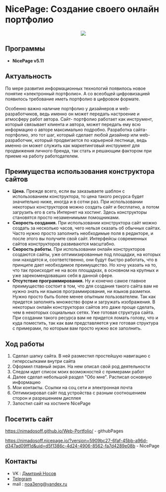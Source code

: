 

# NicePage: Создание своего онлайн портфолио
<p align='center'>
<img src='https://kuyhaa.cc/wp-content/uploads/2022/10/Nicepage-Crack-4.19.3-Keygen-Terbaru-Gratis-Unduh.png'>
  

## Программы
- **NicePage v5.11**

## Актуальность

По мере развития информационных
технологий появилось новое понятие «электронный портфолио». 
А со всеобщей цифровизацией появилось требование иметь портфолио в цифровом формате.
  
Особенно важно наличие портфолио у дизайнеров и web-разработчиков,
ведь именно он может передать настроение и атмосферу работ автора. Сайт-
портфолио работает как инструмент, который связывает клиента и автора,
может передать ему всю информацию о авторе максимально подробно.
Разработка сайта-портфолио, это тот шаг, который сделает любой
дизайнер или web-разработчик, который продвигается по карьерной лестнице,
ведь именно он может служить как маркетинговый инструмент для
продвижения личного бренда, так стать и решающим фактором при приеме на
работу работодателем.
 

## Преимущества использования конструктора сайтов
  
- **Цена.**
  Прежде всего, если вы заказываете шаблон с использованием конструктора, то цена такого ресурса будет значительно ниже, иногда и в сотни раз. При использовании некоторых конструкторов можно создать сайт и бесплатно, а потом загрузить его в сеть Интернет на хостинг. Здесь конструкторы становятся просто незаменимыми помощниками.
- **Скорость создания.**
  При использовании конструктора сайт можно создать за несколько часов, чего нельзя сказать об обычных сайтах. Часто нужно просто заполнить необходимые поля в редакторе, и после этого вы получите свой сайт. Интерфейсы современных сайтов конструкторов развиваются масштабно.
- **Скорость работы.**
  При использовании онлайн конструкторов создаются сайты, уже оптимизированные под площадки, на которых они находятся и, соответственно, они будут быстро работать, что в принципе дает необходимое преимущество. Но хочу указать на то, что так происходит не на всех площадках, в основном на крупных и уже зарекомендовавших себя в данной сфере.
- **Отсутствие программирования.**
  Ну и конечно самое главное преимущество состоит в том, что для создания такого сайта вам не нужно знать ни языков программирования, ни языков разметки. Нужно просто быть более менее опытным пользователем. Так как придется заполнять множество форм и загружать изображения. В некоторых онлайн конструкторах сайтов это даже проще сделать, чем в некоторых социальных сетях.
Уже готовая структура сайта. При создании такого ресурса вам не придется ломать голову, что и куда поместить, так как вам представляется уже готовая структура с примерами, по которым вам просто нужно все заполнить.

## Ход работы
  
  1. Сделал шапку сайта. В ней разместил простейшую навигацию с гиперссылками внутри сайта
  2. Оформил главный экран. На нем описал свой род деятельности
  3. Следом идет список моих возможностей с примерами работ
  4. Далее сделал небольшой раздел "Обо мне". Расписал основную информацию
  5. Мои контакты. Ссылки на соц сети и электронная почта
  6. Оптимизировал сайт под устройства с разным соотношением сторон и разрешением дисплея
  7. Запостил сайт на хостинге NicePage


## Посетить сайт
  
  https://nimadosoff.github.io/Web-Portfolio/  - githubPages
  
  https://nimadosoff.nicepage.io/?version=5909bc27-6faf-45bb-a96d-d347ad09ff1d&uid=d5f1386c-4d24-4906-8562-fa7d4289e08b - NicePage

## Контакты
- VK : [Дмитрий Носов](https://vk.com/nimadosov)
- [Telegram](https://t.me/dosoff)
- mail : noa3eng@yandex.ru
